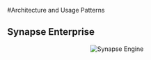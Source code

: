 #Architecture and Usage Patterns

## Synapse Enterprise

<p align="center">
<img alt="Synapse Engine" src="../images/syn_enterprise.png" />
</p>

